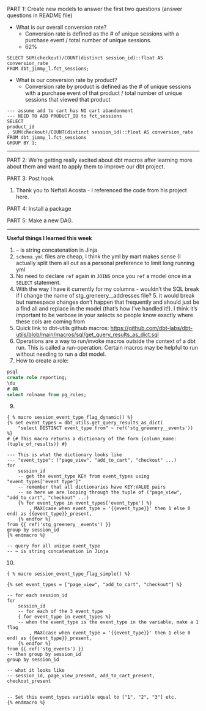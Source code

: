 PART 1: Create new models to answer the first two questions (answer questions in README file)

- What is our overall conversion rate?
    - Conversion rate is defined as the # of unique sessions with a purchase event / total number of unique sessions. 
    - 62%

```
SELECT SUM(checkout)/COUNT(distinct session_id)::float AS conversion_rate
FROM dbt_jimmy_l.fct_sessions;
```
- What is our conversion rate by product?
    - Conversion rate by product is defined as the # of unique sessions with a purchase event of that product / total number of unique sessions that viewed that product

```
--- assume add to cart has NO cart abandonment
--- NEED TO ADD PRODUCT_ID to fct_sessions
SELECT 
product_id
, SUM(checkout)/COUNT(distinct session_id)::float AS conversion_rate
FROM dbt_jimmy_l.fct_sessions
GROUP BY 1;
```

---

PART 2: We’re getting really excited about dbt macros after learning more about them and want to apply them to improve our dbt project. 

PART 3: Post hook
1. Thank you to Neftali Acosta - I referenced the code from his project here.

PART 4: Install a package

PART 5: Make a new DAG.

---
**Useful things I learned this week**
1. `~` is string concatenation in Jinja
2. `schema.yml` files are cheap, I think the yml by mart makes sense (I actually split them all out as a personal preference to limit long running yml
3. No need to declare `ref` again in `JOINS` once you `ref` a model once in a `SELECT` statement.
4. With the way I have it currently for my columns - wouldn’t the SQL break if I change the name of stg_greneery__addresses file?
    5.  it would break but namespace changes don’t happen that frequently and should just be a find all and replace in the model (that’s how I’ve handled it!). I think it’s important to be verbose in your selects so people know exactly where these cols are coming from 
6. Quick link to dbt-utils github macros: https://github.com/dbt-labs/dbt-utils/blob/main/macros/sql/get_query_results_as_dict.sql
7. Operations are a way to run/invoke macros outside the context of a dbt run. This is called a run-operation. Certain macros may be helpful to run without needing to run a dbt model.
8. How to create a role:
```sql
psql
create role reporting;
\du
# OR
select rolname from pg_roles;
```

9.
```
{ % macro session_event_type_flag_dynamic() %}
{% set event_types = dbt_utils.get_query_results_as_dict(
    "select DISTINCT event_type from" ~ ref('stg_greenery__events')) 
%}
# {# This macro returns a dictionary of the form {column_name: (tuple_of_results)} #}

--- This is what the dictionary looks like
--- "event_type": ("page_view", "add_to_cart", "checkout" ...)
for
    session_id
    -- get the event_type KEY from event_types using "event_types['event_type']"
    -- remember that all dictionaries have KEY:VALUE pairs
    -- so here we are looping through the tuple of ("page_view", "add_to_cart", "checkout" ...)
    {% for event_type in event_types['event_type'] %}
        , MAX(case when event_type = '{{event_type}}' then 1 else 0 end) as {{event_type}}_present,
    {% endfor %}
from {{ ref('stg_greenery__events') }}
group by session_id
{% endmacro %}

-- query for all unique event_type
-- ~ is string concatenation in Jinja
```
10.
```
{ % macro session_event_type_flag_simple() %}

{% set event_types = ["page_view", "add_to_cart", "checkout"] %}

-- for each session_id
for
    session_id
    -- for each of the 3 event_type
    { for event_type in event_types %}
    -- when the event_type is the event_type in the variable, make a 1 flag
        , MAX(case when event_type = '{{event_type}}' then 1 else 0 end) as {{event_type}}_present,
    {% endfor %}
from {{ ref('stg_events') }}
-- then group by session_id
group by session_id

-- what it looks like
-- session_id, page_view_present, add_to_cart_present, checkout_present


-- Set this event_types variable equal to ["1", "2", "3"] etc.
{% endmacro %}
```

